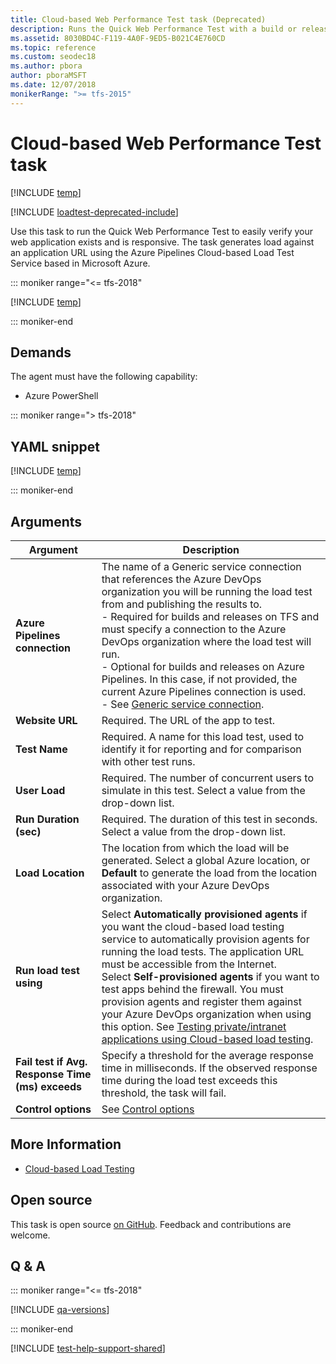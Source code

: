```yaml
---
title: Cloud-based Web Performance Test task (Deprecated)
description: Runs the Quick Web Performance Test with a build or release pipeline to easily verify your web application exists and is responsive
ms.assetid: 8030BD4C-F119-4A0F-9ED5-B021C4E760CD
ms.topic: reference
ms.custom: seodec18
ms.author: pbora
author: pboraMSFT
ms.date: 12/07/2018
monikerRange: ">= tfs-2015"
---
```


# Cloud-based Web Performance Test task

[!INCLUDE [temp](../../includes/version-tfs-2015-rtm.md)]

[!INCLUDE [loadtest-deprecated-include](../../../test/includes/loadtest-deprecated-include.md)]

Use this task to run the Quick Web Performance Test to easily verify your web application exists and is responsive.
The task generates load against an application URL
using the Azure Pipelines Cloud-based Load Test Service based in Microsoft Azure.

::: moniker range="<= tfs-2018"

[!INCLUDE [temp](../../includes/concept-rename-note.md)]

::: moniker-end

## Demands

The agent must have the following capability:

- Azure PowerShell

::: moniker range="> tfs-2018"

## YAML snippet

[!INCLUDE [temp](../includes/yaml/QuickPerfTestV1.md)]

::: moniker-end

## Arguments

| Argument                                         | Description                                                                                                                                                                                                                                                                                                                                                                                                                                                                                                                                                                                                   |
| ------------------------------------------------ | ------------------------------------------------------------------------------------------------------------------------------------------------------------------------------------------------------------------------------------------------------------------------------------------------------------------------------------------------------------------------------------------------------------------------------------------------------------------------------------------------------------------------------------------------------------------------------------------------------------- |
| **Azure Pipelines connection**                   | The name of a Generic service connection that references the Azure DevOps organization you will be running the load test from and publishing the results to.<br />- Required for builds and releases on TFS and must specify a connection to the Azure DevOps organization where the load test will run.<br />- Optional for builds and releases on Azure Pipelines. In this case, if not provided, the current Azure Pipelines connection is used.<br />- See [Generic service connection](../../library/service-endpoints.md).                                                                              |
| **Website URL**                                  | Required. The URL of the app to test.                                                                                                                                                                                                                                                                                                                                                                                                                                                                                                                                                                         |
| **Test Name**                                    | Required. A name for this load test, used to identify it for reporting and for comparison with other test runs.                                                                                                                                                                                                                                                                                                                                                                                                                                                                                               |
| **User Load**                                    | Required. The number of concurrent users to simulate in this test. Select a value from the drop-down list.                                                                                                                                                                                                                                                                                                                                                                                                                                                                                                    |
| **Run Duration (sec)**                           | Required. The duration of this test in seconds. Select a value from the drop-down list.                                                                                                                                                                                                                                                                                                                                                                                                                                                                                                                       |
| **Load Location**                                | The location from which the load will be generated. Select a global Azure location, or **Default** to generate the load from the location associated with your Azure DevOps organization.                                                                                                                                                                                                                                                                                                                                                                                                                     |
| **Run load test using**                          | Select **Automatically provisioned agents** if you want the cloud-based load testing service to automatically provision agents for running the load tests. The application URL must be accessible from the Internet.<br />Select **Self-provisioned agents** if you want to test apps behind the firewall. You must provision agents and register them against your Azure DevOps organization when using this option. See [Testing private/intranet applications using Cloud-based load testing](https://devblogs.microsoft.com/devops/testing-privateintranet-applications-using-cloud-based-load-testing/). |
| **Fail test if Avg. Response Time (ms) exceeds** | Specify a threshold for the average response time in milliseconds. If the observed response time during the load test exceeds this threshold, the task will fail.                                                                                                                                                                                                                                                                                                                                                                                                                                             |
| **Control options**                              | See [Control options](../../process/tasks.md#controloptions)                                                                                                                                                                                                                                                                                                                                                                                                                                                                                                                                                  |

## More Information

- [Cloud-based Load Testing](https://visualstudio.microsoft.com/features/vso-cloud-load-testing-vs)

## Open source

This task is open source [on GitHub](https://github.com/Microsoft/azure-pipelines-tasks). Feedback and contributions are welcome.

## Q & A

<!-- BEGINSECTION class="md-qanda" -->

::: moniker range="<= tfs-2018"

[!INCLUDE [qa-versions](../../includes/qa-versions.md)]

::: moniker-end

<!-- ENDSECTION -->

[!INCLUDE [test-help-support-shared](../../includes/test-help-support-shared.md)]
